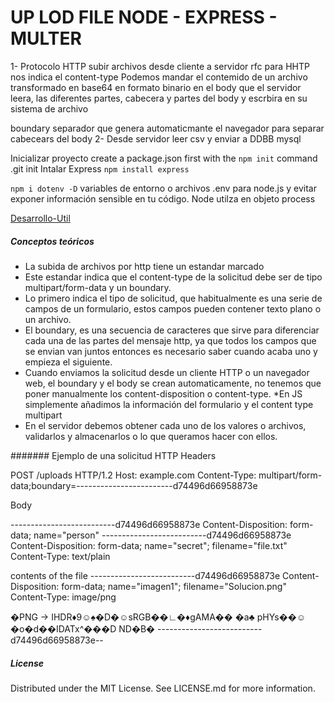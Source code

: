 # UP LOD FILE NODE - EXPRESS - MULTER
1- Protocolo HTTP subir archivos desde cliente a servidor
rfc para HHTP nos indica el content-type 
Podemos mandar el contemido de un archivo transformado en base64 en formato binario en el body que el servidor leera, las diferentes partes, cabecera y partes del body y escrbira en su sistema de archivo

boundary separador que genera automaticmante el navegador para separar cabecears del body
2- Desde servidor leer csv y enviar a DDBB mysql

Inicializar proyecto 
create a package.json first with the ``npm init`` command
.git init
Intalar Express ``npm install express`` 

`npm i dotenv -D`
variables de entorno o archivos .env para node.js y evitar exponer información sensible en tu código. Node utilza en objeto process

[Desarrollo-Util](https://github.com/Desarrollo-Util/express-multer-example)
##### Conceptos teóricos
* La subida de archivos por http tiene un estandar marcado
* Este estandar indica que el content-type de la solicitud debe ser de tipo multipart/form-data y un boundary.
* Lo primero indica el tipo de solicitud, que habitualmente es una serie de campos de un formulario, estos campos pueden contener texto plano o un archivo.
* El boundary, es una secuencia de caracteres que sirve para diferenciar cada una de las partes del mensaje http, ya que todos los campos que se envian van juntos entonces es necesario saber cuando acaba uno y empieza el siguiente.
* Cuando enviamos la solicitud desde un cliente HTTP o un navegador web, el boundary y el body se crean automaticamente, no tenemos que poner manualmente los content-disposition o content-type. *En JS simplemente añadimos la información del formulario y el content type multipart
* En el servidor debemos obtener cada uno de los valores o archivos, validarlos y almacenarlos o lo que queramos hacer con ellos.
 
####### Ejemplo de una solicitud HTTP
Headers

POST /uploads HTTP/1.2
Host: example.com
Content-Type: multipart/form-data;boundary=------------------------d74496d66958873e

Body

--------------------------d74496d66958873e
Content-Disposition: form-data; name="person"
--------------------------d74496d66958873e
Content-Disposition: form-data; name="secret"; filename="file.txt"
Content-Type: text/plain

contents of the file
--------------------------d74496d66958873e
Content-Disposition: form-data; name="imagen1"; filename="Solucion.png"
Content-Type: image/png

�PNG → IHDR♦9☺♠�D�☺sRGB��∟�♦gAMA�� �a♣ pHYs��☺�o�d��IDATx^���D ND�B� --------------------------d74496d66958873e--

##### License
Distributed under the MIT License. See LICENSE.md for more information.
